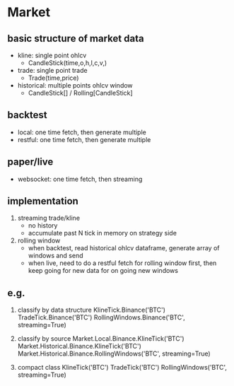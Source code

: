 # Market

## basic structure of market data

- kline: single point ohlcv
    - CandleStick(time,o,h,l,c,v,)
- trade: single point trade
    - Trade(time,price)
- historical: multiple points ohlcv window
    - CandleStick[] / Rolling[CandleStick]

## backtest
- local: one time fetch, then generate multiple
- restful: one time fetch, then generate multiple 

## paper/live
- websocket: one time fetch, then streaming


## implementation
1. streaming trade/kline
    - no history
    - accumulate past N tick in memory on strategy side
2. rolling window
    - when backtest, read historical ohlcv dataframe, generate array 
      of windows and send
    - when live, need to do a restful fetch for rolling window first,
      then keep going for new data for on going new windows

## e.g.

1. classify by data structure
KlineTick.Binance('BTC')
TradeTick.Binance('BTC')
RollingWindows.Binance('BTC', streaming=True)

2. classify by source
Market.Local.Binance.KlineTick('BTC')
Market.Historical.Binance.KlineTick('BTC')
Market.Historical.Binance.RollingWindows('BTC', streaming=True)

3. compact class
KlineTick('BTC')
TradeTick('BTC')
RollingWindows('BTC', streaming=True)
